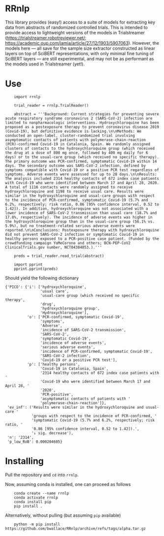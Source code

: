 # RRnlp

This library provides (easy!) access to a suite of models for extracting key data from abstracts of randomized controlled trials. This is intended to provide access to lightweight versions of the models in Trialstreamer (https://trialstreamer.robotreviewer.net/; https://academic.oup.com/jamia/article/27/12/1903/5907063). However, the models here — all save for the sample size extractor constructed as linear layers on top of SciBERT representations, with only minimal fine tuning of SciBERT layers — are still experimental, and may not be as performant as the models used in Trialstreamer (yet!). 

# Use

```
    import rrnlp
    
    trial_reader = rrnlp.TrialReader()
    
    abstract = '''Background: Current strategies for preventing severe acute respiratory syndrome coronavirus 2 (SARS-CoV-2) infection are limited to nonpharmacologic interventions. Hydroxychloroquine has been proposed as a postexposure therapy to prevent coronavirus disease 2019 (Covid-19), but definitive evidence is lacking.\n\nMethods: We conducted an open-label, cluster-randomized trial involving asymptomatic contacts of patients with polymerase-chain-reaction (PCR)-confirmed Covid-19 in Catalonia, Spain. We randomly assigned clusters of contacts to the hydroxychloroquine group (which received the drug at a dose of 800 mg once, followed by 400 mg daily for 6 days) or to the usual-care group (which received no specific therapy). The primary outcome was PCR-confirmed, symptomatic Covid-19 within 14 days. The secondary outcome was SARS-CoV-2 infection, defined by symptoms compatible with Covid-19 or a positive PCR test regardless of symptoms. Adverse events were assessed for up to 28 days.\n\nResults: The analysis included 2314 healthy contacts of 672 index case patients with Covid-19 who were identified between March 17 and April 28, 2020. A total of 1116 contacts were randomly assigned to receive hydroxychloroquine and 1198 to receive usual care. Results were similar in the hydroxychloroquine and usual-care groups with respect to the incidence of PCR-confirmed, symptomatic Covid-19 (5.7% and 6.2%, respectively; risk ratio, 0.86 [95% confidence interval, 0.52 to 1.42]). In addition, hydroxychloroquine was not associated with a lower incidence of SARS-CoV-2 transmission than usual care (18.7% and 17.8%, respectively). The incidence of adverse events was higher in the hydroxychloroquine group than in the usual-care group (56.1% vs. 5.9%), but no treatment-related serious adverse events were reported.\n\nConclusions: Postexposure therapy with hydroxychloroquine did not prevent SARS-CoV-2 infection or symptomatic Covid-19 in healthy persons exposed to a PCR-positive case patient. (Funded by the crowdfunding campaign YoMeCorono and others; BCN-PEP-CoV2 ClinicalTrials.gov number, NCT04304053.).'''
    
    preds = trial_reader.read_trial(abstract)
    
    import pprint
    pprint.pprint(preds)
```

Should yield the following dictionary

```
{'PICO': {'i': ['hydroxychloroquine',
                'usual care',
                'usual-care group (which received no specific therapy',
                'drug',
                'hydroxychloroquine group',
                'Hydroxychloroquine'],
          'o': ['PCR-confirmed, symptomatic Covid-19',
                'symptoms',
                'Adverse',
                'incidence of SARS-CoV-2 transmission',
                'SARS-CoV-2',
                'symptomatic Covid-19',
                'incidence of adverse events',
                'serious adverse events',
                'incidence of PCR-confirmed, symptomatic Covid-19',
                'SARS-CoV-2 infection',
                'Covid-19 or a positive PCR test'],
          'p': ['healthy persons',
                'Covid-19 in Catalonia, Spain',
                '2314 healthy contacts of 672 index case patients with '
                'Covid-19 who were identified between March 17 and April 28, '
                '2020',
                'PCR-positive',
                'asymptomatic contacts of patients with '
                'polymerase-chain-reaction']},
 'ev_inf': ('Results were similar in the hydroxychloroquine and usual-care '
            'groups with respect to the incidence of PCR-confirmed, '
            'symptomatic Covid-19 (5.7% and 6.2%, respectively; risk ratio, '
            '0.86 [95% confidence interval, 0.52 to 1.42]).',
            '↓ sig. decrease'),
 'n': '2314',
 'p_low_RoB': 0.000204605}
```

# Installing

Pull the repository and `cd` into `rrnlp`. 

Now, assuming conda is installed, one can proceed as follows

```
    conda create --name rrnlp
    conda activate rrnlp
    conda install pip
    pip install .
```

Alternatively, without pulling (but assuming `pip` available)

```
    python -m pip install https://github.com/bwallace/RRnlp/archive/refs/tags/alpha.tar.gz
```
